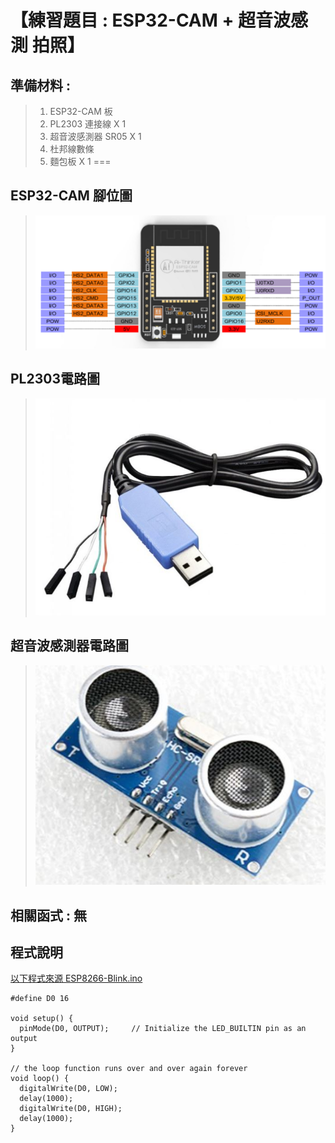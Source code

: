 <h1>【練習題目 : ESP32-CAM + 超音波感測 拍照】</h1>

## 準備材料 : 
>1. ESP32-CAM 板
>2. PL2303 連接線 X 1
>3. 超音波感測器 SR05 X 1
>4. 杜邦線數條
>5. 麵包板 X 1
===

## ESP32-CAM 腳位圖 

>![](https://github.com/derricktsai0904/Arduino/blob/master/06.ESP32%E6%8E%A7%E5%88%B6/04.ESP32-CAM%2BUltrasonic/ESP32-CAM_pin.PNG?raw=true)

## PL2303電路圖

>![](https://github.com/derricktsai0904/Arduino/blob/master/06.ESP32%E6%8E%A7%E5%88%B6/04.ESP32-CAM%2BUltrasonic/PL2303.JPG?raw=true)

## 超音波感測器電路圖

>![](https://github.com/derricktsai0904/Arduino/blob/master/06.ESP32%E6%8E%A7%E5%88%B6/04.ESP32-CAM%2BUltrasonic/Ultrasonic.JPG?raw=true)

## 相關函式 : 無

## 程式說明

[以下程式來源 ESP8266-Blink.ino ]:https://github.com/derricktsai0904/Arduino/blob/master/04%20NodeMCU/Blink/ESP8266-Blink.ino "ESP8266-Blink.ino"
[以下程式來源 ESP8266-Blink.ino ]
``` arduino
#define D0 16 

void setup() {
  pinMode(D0, OUTPUT);     // Initialize the LED_BUILTIN pin as an output
}

// the loop function runs over and over again forever
void loop() {
  digitalWrite(D0, LOW);
  delay(1000);
  digitalWrite(D0, HIGH);
  delay(1000);
}

```








